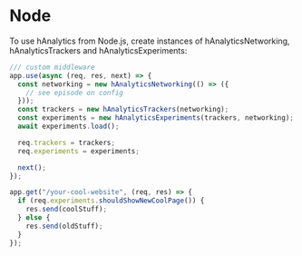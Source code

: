 # Node

To use hAnalytics from Node.js, create instances of hAnalyticsNetworking, hAnalyticsTrackers and hAnalyticsExperiments:

```typescript
/// custom middleware
app.use(async (req, res, next) => {
  const networking = new hAnalyticsNetworking(() => ({
    // see episode on config
  }));
  const trackers = new hAnalyticsTrackers(networking);
  const experiments = new hAnalyticsExperiments(trackers, networking);
  await experiments.load();

  req.trackers = trackers;
  req.experiments = experiments;

  next();
});

app.get("/your-cool-website", (req, res) => {
  if (req.experiments.shouldShowNewCoolPage()) {
    res.send(coolStuff);
  } else {
    res.send(oldStuff);
  }
});
```
